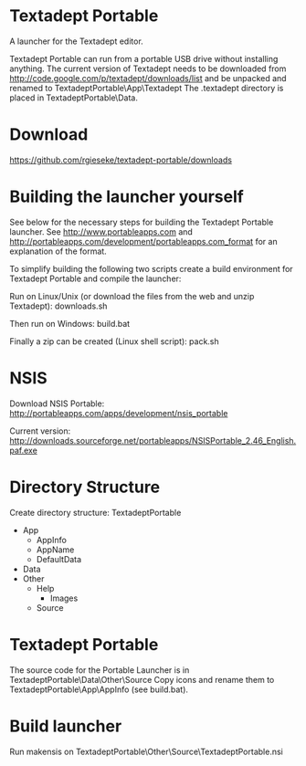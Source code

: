 Textadept Portable
==================

A launcher for the Textadept editor.

Textadept Portable can run from a portable USB
drive without installing anything. The current version of Textadept needs to
be downloaded from <http://code.google.com/p/textadept/downloads/list> and
be unpacked and renamed to TextadeptPortable\App\Textadept
The .textadept directory is placed in TextadeptPortable\Data.

Download
========
<https://github.com/rgieseke/textadept-portable/downloads>

Building the launcher yourself
==============================

See below for the necessary steps for building the Textadept Portable launcher.
See http://www.portableapps.com and
http://portableapps.com/development/portableapps.com_format for an
explanation of the format.

To simplify building the following two scripts create a build environment
for Textadept Portable and compile the launcher:

Run on Linux/Unix (or download the files from the web and unzip Textadept):
downloads.sh

Then run on Windows:
build.bat

Finally a zip can be created (Linux shell script):
pack.sh

NSIS
====
Download NSIS Portable:
http://portableapps.com/apps/development/nsis_portable

Current version:
http://downloads.sourceforge.net/portableapps/NSISPortable_2.46_English.paf.exe

Directory Structure
===================
Create directory structure:
TextadeptPortable
+ App
  + AppInfo
  + AppName
  + DefaultData
+ Data
+ Other
  + Help
    + Images
  + Source

Textadept Portable
==================
The source code for the Portable Launcher is in
TextadeptPortable\Data\Other\Source
Copy icons and rename them to TextadeptPortable\App\AppInfo (see build.bat).

Build launcher
==============
Run makensis on TextadeptPortable\Other\Source\TextadeptPortable.nsi

